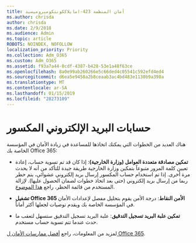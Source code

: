 ```yaml
---
title: أمان المنظمة 423-امايلاككونتكومبروميسيد
ms.author: chrisda
author: chrisda
ms.date: 2/9/2018
ms.audience: Admin
ms.topic: article
ROBOTS: NOINDEX, NOFOLLOW
localization_priority: Priority
ms.collection: Adm_O365
ms.custom: Adm_O365
ms.assetid: f93a7a44-0cdf-4387-b428-53e1a48f63ce
ms.openlocfilehash: 8a0e99ab260266e5c66ded4c05541c592efd4ed4
ms.sourcegitcommit: d6ea5e9458a2b8ceaab3ac4bd483e1130b9a398a
ms.translationtype: MT
ms.contentlocale: ar-SA
ms.lasthandoff: 01/15/2019
ms.locfileid: "28273109"
---
```

# <a name="compromised-email-accounts"></a>حسابات البريد الإلكتروني المكسور

هناك العديد من الخطوات التي يمكنك اتخاذها للمساعدة في زيادة الأمان في المؤسسة الخاصة بك Office 365:
  
- **تمكين مصادقة متعددة العوامل (وزارة الخارجية)**: إذا كان قد تم تسوية حساب، إعادة تعيين كلمة المرور متبوعاً بتمكين وزارة الخارجية طريقة جيدة للتأكد من أنه لا يحدث مرة أخرى. إذا تم استخدام حساب المكسور إرسال بريد إلكتروني عشوائي، يتم حظر ربما من إرسال بريد إلكتروني (حتى بعد اتخاذ خطوات لضمان الحصول عليها). لإزالة المستخدم من قائمة الحظر، راجع [هذا الموضوع](https://technet.microsoft.com/library/ms.exch.eac.actioncenter.aspx).
    
- **تشغيل Office 365 الأمن النقاط**: درجة الأمن يقوم بتحليل مفصل لإعدادات الأمان في المؤسسة الخاصة بك ويقدم توصيات لجعلها أكثر أماناً.
    
- **تمكين علبة البريد تسجيل التدقيق**: علبة البريد تسجيل التدقيق ستسهل لتعقب ما حدث عندما تتم تسوية حساب مستخدم.
    
لمزيد من المعلومات، راجع [أفضل ممارسات الأمان ل Office 365](https://support.office.com/article/9295e396-e53d-49b9-ae9b-0b5828cdedc3.aspx).
  


